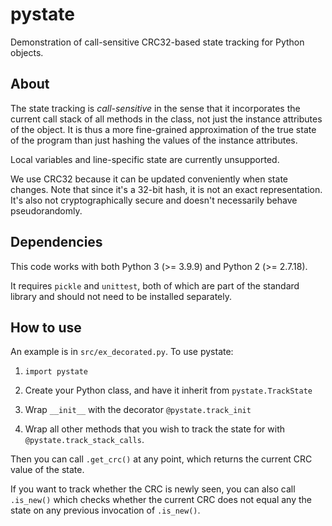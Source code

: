 # pystate

Demonstration of call-sensitive CRC32-based state tracking for Python objects.

## About

The state tracking is *call-sensitive* in the sense that it incorporates the current call stack of all methods in the class, not just the instance attributes of the object. It is thus a more fine-grained approximation of the true state of the program than just hashing the values of the instance attributes.

Local variables and line-specific state are currently unsupported.

We use CRC32 because it can be updated conveniently when state changes. Note that since it's a 32-bit hash, it is not an exact representation. It's also not cryptographically secure and doesn't necessarily behave pseudorandomly.

## Dependencies

This code works with both Python 3 (>= 3.9.9) and Python 2 (>= 2.7.18).

It requires `pickle` and `unittest`, both of which are part of the standard library and should not need to be installed separately.

## How to use

An example is in `src/ex_decorated.py`. To use pystate:

1. `import pystate`

2. Create your Python class, and have it inherit from `pystate.TrackState`

3. Wrap `__init__` with the decorator `@pystate.track_init`

4. Wrap all other methods that you wish to track the state for with `@pystate.track_stack_calls`.

Then you can call `.get_crc()` at any point, which returns the current CRC value of the state.

If you want to track whether the CRC is newly seen, you can also call `.is_new()` which checks whether the current CRC does not equal any the state on any previous invocation of `.is_new()`.
